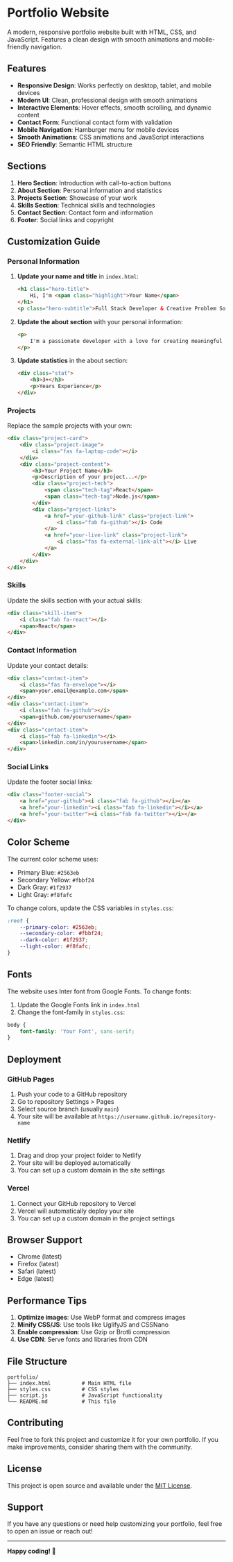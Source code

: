 # Portfolio Website

A modern, responsive portfolio website built with HTML, CSS, and JavaScript. Features a clean design with smooth animations and mobile-friendly navigation.

## Features

- **Responsive Design**: Works perfectly on desktop, tablet, and mobile devices
- **Modern UI**: Clean, professional design with smooth animations
- **Interactive Elements**: Hover effects, smooth scrolling, and dynamic content
- **Contact Form**: Functional contact form with validation
- **Mobile Navigation**: Hamburger menu for mobile devices
- **Smooth Animations**: CSS animations and JavaScript interactions
- **SEO Friendly**: Semantic HTML structure

## Sections

1. **Hero Section**: Introduction with call-to-action buttons
2. **About Section**: Personal information and statistics
3. **Projects Section**: Showcase of your work
4. **Skills Section**: Technical skills and technologies
5. **Contact Section**: Contact form and information
6. **Footer**: Social links and copyright

## Customization Guide

### Personal Information

1. **Update your name and title** in `index.html`:
   ```html
   <h1 class="hero-title">
       Hi, I'm <span class="highlight">Your Name</span>
   </h1>
   <p class="hero-subtitle">Full Stack Developer & Creative Problem Solver</p>
   ```

2. **Update the about section** with your personal information:
   ```html
   <p>
       I'm a passionate developer with a love for creating meaningful digital experiences...
   </p>
   ```

3. **Update statistics** in the about section:
   ```html
   <div class="stat">
       <h3>3+</h3>
       <p>Years Experience</p>
   </div>
   ```

### Projects

Replace the sample projects with your own:

```html
<div class="project-card">
    <div class="project-image">
        <i class="fas fa-laptop-code"></i>
    </div>
    <div class="project-content">
        <h3>Your Project Name</h3>
        <p>Description of your project...</p>
        <div class="project-tech">
            <span class="tech-tag">React</span>
            <span class="tech-tag">Node.js</span>
        </div>
        <div class="project-links">
            <a href="your-github-link" class="project-link">
                <i class="fab fa-github"></i> Code
            </a>
            <a href="your-live-link" class="project-link">
                <i class="fas fa-external-link-alt"></i> Live
            </a>
        </div>
    </div>
</div>
```

### Skills

Update the skills section with your actual skills:

```html
<div class="skill-item">
    <i class="fab fa-react"></i>
    <span>React</span>
</div>
```

### Contact Information

Update your contact details:

```html
<div class="contact-item">
    <i class="fas fa-envelope"></i>
    <span>your.email@example.com</span>
</div>
<div class="contact-item">
    <i class="fab fa-github"></i>
    <span>github.com/yourusername</span>
</div>
<div class="contact-item">
    <i class="fab fa-linkedin"></i>
    <span>linkedin.com/in/yourusername</span>
</div>
```

### Social Links

Update the footer social links:

```html
<div class="footer-social">
    <a href="your-github"><i class="fab fa-github"></i></a>
    <a href="your-linkedin"><i class="fab fa-linkedin"></i></a>
    <a href="your-twitter"><i class="fab fa-twitter"></i></a>
</div>
```

## Color Scheme

The current color scheme uses:
- Primary Blue: `#2563eb`
- Secondary Yellow: `#fbbf24`
- Dark Gray: `#1f2937`
- Light Gray: `#f8fafc`

To change colors, update the CSS variables in `styles.css`:

```css
:root {
    --primary-color: #2563eb;
    --secondary-color: #fbbf24;
    --dark-color: #1f2937;
    --light-color: #f8fafc;
}
```

## Fonts

The website uses Inter font from Google Fonts. To change fonts:

1. Update the Google Fonts link in `index.html`
2. Change the font-family in `styles.css`:

```css
body {
    font-family: 'Your Font', sans-serif;
}
```

## Deployment

### GitHub Pages

1. Push your code to a GitHub repository
2. Go to repository Settings > Pages
3. Select source branch (usually `main`)
4. Your site will be available at `https://username.github.io/repository-name`

### Netlify

1. Drag and drop your project folder to Netlify
2. Your site will be deployed automatically
3. You can set up a custom domain in the site settings

### Vercel

1. Connect your GitHub repository to Vercel
2. Vercel will automatically deploy your site
3. You can set up a custom domain in the project settings

## Browser Support

- Chrome (latest)
- Firefox (latest)
- Safari (latest)
- Edge (latest)

## Performance Tips

1. **Optimize images**: Use WebP format and compress images
2. **Minify CSS/JS**: Use tools like UglifyJS and CSSNano
3. **Enable compression**: Use Gzip or Brotli compression
4. **Use CDN**: Serve fonts and libraries from CDN

## File Structure

```
portfolio/
├── index.html          # Main HTML file
├── styles.css          # CSS styles
├── script.js           # JavaScript functionality
└── README.md           # This file
```

## Contributing

Feel free to fork this project and customize it for your own portfolio. If you make improvements, consider sharing them with the community.

## License

This project is open source and available under the [MIT License](LICENSE).

## Support

If you have any questions or need help customizing your portfolio, feel free to open an issue or reach out!

---

**Happy coding! 🚀** 